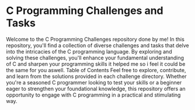 # C Programming Challenges and Tasks

Welcome to the C Programming Challenges repository done by me! In this repository, you'll find a collection of diverse challenges and tasks that delve into the intricacies of the C programming language. By exploring and solving these challenges, you'll enhance your fundamental understanding of C and sharpen your programming skills it helped me so i feel it could be the same for you aswell.
Table of Contents
Feel free to explore, contribute, and learn from the solutions provided in each challenge directory. Whether you're a seasoned C programmer looking to test your skills or a beginner eager to strengthen your foundational knowledge, this repository offers an opportunity to engage with C programming in a practical and stimulating way.
